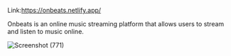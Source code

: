 Link:https://onbeats.netlify.app/

Onbeats is an online music streaming platform that allows users to stream and listen to music online.

![Screenshot (771)](https://user-images.githubusercontent.com/77017477/199273294-f72ce20c-cfca-40e3-8a8c-aa715cc8f93f.png)
